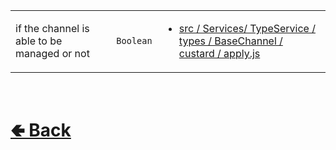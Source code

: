<table>
<tr><td>

if the channel is able to be managed or not<br>

</td><td> 

`Boolean`

</td><td>

- [src / Services/ TypeService / types / BaseChannel / custard / apply.js](https://github.com/shysolocup/noscord.js/blob/main/src/Services/TypeService/types/BaseChannel/custard/apply.js)

</td></tr>

</table>

<br> <h1> [🢀 Back](https://github.com/shysolocup/noscord.js/wiki/BaseChannel-Elements) </h1>